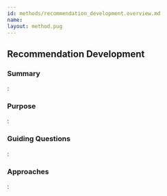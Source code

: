 ```yaml
---
id: methods/recommendation_development.overview.md
name: 
layout: method.pug
---
```

## Recommendation Development

### Summary

:[](../reporting/recommendation_development/summary.md)
### Purpose

:[](../reporting/recommendation_development/purpose.md)
### Guiding Questions

:[](../reporting/recommendation_development/guiding_questions.md)
### Approaches

:[](../reporting/recommendation_development/approaches.md)
